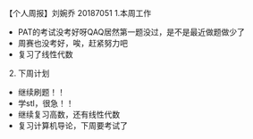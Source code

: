 【个人周报】刘婉乔	20187051
1.本周工作
- PAT的考试没考好呀QAQ居然第一题没过，是不是最近做题做少了
- 周赛也没考好，唉，赶紧努力吧
- 复习了线性代数
2.	下周计划		
- 继续刷题！！
- 学stl，很急！！	
- 继续复习高数，还有线性代数
- 复习计算机导论，下周要考试了
